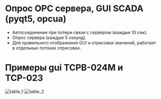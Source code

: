 # Опрос OPC сервера, GUI SCADA (pyqt5, opcua)
 - Автосоединение при потери связи с сервером (каждые 10 сек).
 - Опрос сервера (каждые 5 секунд).
 - Для правильного отображения GUI и отрисовки значений, работает в отдельных потоках отрисовки.

# Примеры gui ТСРВ-024М и ТСР-023
![table_1](https://github.com/user-attachments/assets/dcc385b9-9d27-4216-b77c-c45186846fcb)
![table_2](https://github.com/user-attachments/assets/a1f55281-6a94-4055-831a-07f15e64ffbe)
